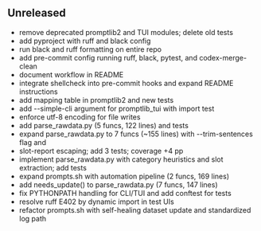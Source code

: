 ## Unreleased
- remove deprecated promptlib2 and TUI modules; delete old tests
- add pyproject with ruff and black config
- run black and ruff formatting on entire repo
- add pre-commit config running ruff, black, pytest, and codex-merge-clean
- document workflow in README
- integrate shellcheck into pre-commit hooks and expand README instructions
- add mapping table in promptlib2 and new tests
- add --simple-cli argument for promptlib_tui with import test
- enforce utf-8 encoding for file writes
- add parse_rawdata.py (5 funcs, 122 lines) and tests
- expand parse_rawdata.py to 7 funcs (~155 lines) with --trim-sentences flag and
- slot-report escaping; add 3 tests; coverage +4 pp
- implement parse_rawdata.py with category heuristics and slot extraction; add tests
- expand prompts.sh with automation pipeline (2 funcs, 169 lines)
- add needs_update() to parse_rawdata.py (7 funcs, 147 lines)
- fix PYTHONPATH handling for CLI/TUI and add conftest for tests
- resolve ruff E402 by dynamic import in test UIs
- refactor prompts.sh with self-healing dataset update and standardized log path

